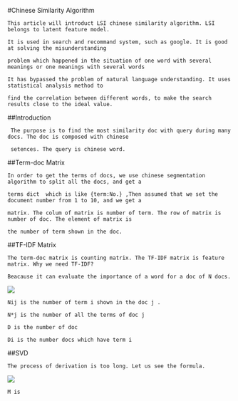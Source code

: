 #Chinese Similarity Algorithm

    This article will introduct LSI chinese similarity algorithm. LSI belongs to latent feature model.
    
    It is used in search and recommand system, such as google. It is good at solving the misunderstanding 
    
    problem which happened in the situation of one word with several meanings or one meanings with several words
    
    It has bypassed the problem of natural language understanding. It uses statistical analysis method to 
    
    find the correlation between different words, to make the search results close to the ideal value.
    
##Introduction
    
     The purpose is to find the most similarity doc with query during many docs. The doc is composed with chinese 
     
     setences. The query is chinese word.

##Term-doc Matrix

    In order to get the terms of docs, we use chinese segmentation algorithm to split all the docs, and get a 
    
    terms dict  which is like {term:No.} ,Then assumed that we set the document number from 1 to 10, and we get a 
    
    matrix. The colum of matrix is number of term. The row of matrix is number of doc. The element of matrix is 
    
    the number of term shown in the doc.
    
##TF-IDF Matrix
    
    The term-doc matrix is counting matrix. The TF-IDF matrix is feature matrix. Why we need TF-IDF?
    
    Beacause it can evaluate the importance of a word for a doc of N docs.
    
<img src="http://chart.googleapis.com/chart?cht=tx&chl=TF-IDF_%7Bij%7D%20%3D%20%5Cfrac%7BN_%7Bij%7D%7D%7BN_%7B*j%7D%7D*log(%5Cfrac%7BD%7D%7BD_%7Bi%7D%7D)" style="border:none;" />
    
    Nij is the number of term i shown in the doc j .
    
    N*j is the number of all the terms of doc j
    
    D is the number of doc
    
    Di is the number docs which have term i
    
##SVD

    The process of derivation is too long. Let us see the formula.
    
<img src="http://chart.googleapis.com/chart?cht=tx&chl=M%20%3D%20U%20%5Ccdot%20%5CSigma%20%5Ccdot%20V%5E%7BT%7D" style="border:none;" />

    M is 
    
    

    
